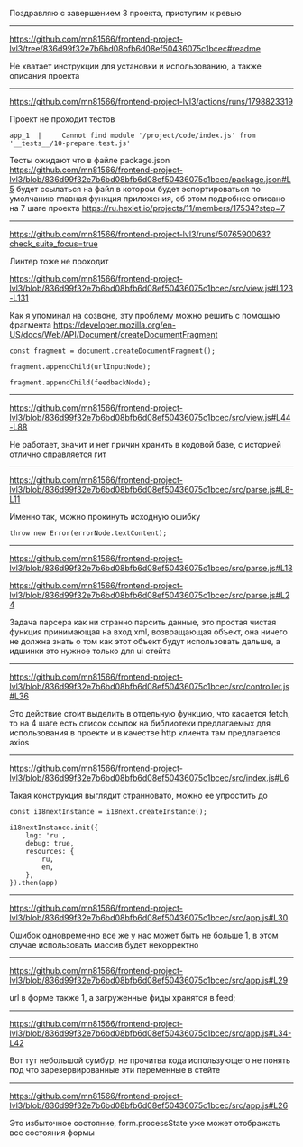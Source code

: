 Поздравляю с завершением 3 проекта, приступим к ревью

---

https://github.com/mn81566/frontend-project-lvl3/tree/836d99f32e7b6bd08bfb6d08ef50436075c1bcec#readme

Не хватает инструкции для установки и использованию, а также описания проекта

---

https://github.com/mn81566/frontend-project-lvl3/actions/runs/1798823319

Проект не проходит тестов

```
app_1  |     Cannot find module '/project/code/index.js' from '__tests__/10-prepare.test.js'
```

Тесты ожидают что в файле package.json https://github.com/mn81566/frontend-project-lvl3/blob/836d99f32e7b6bd08bfb6d08ef50436075c1bcec/package.json#L5 будет ссылаться на файл в котором будет эспортироваться по умолчанию главная функция приложения, об этом подробнее описано на 7 шаге проекта https://ru.hexlet.io/projects/11/members/17534?step=7

---

https://github.com/mn81566/frontend-project-lvl3/runs/5076590063?check_suite_focus=true

Линтер тоже не проходит

https://github.com/mn81566/frontend-project-lvl3/blob/836d99f32e7b6bd08bfb6d08ef50436075c1bcec/src/view.js#L123-L131

Как я упоминал на созвоне, эту проблему можно решить с помощью фрагмента https://developer.mozilla.org/en-US/docs/Web/API/Document/createDocumentFragment

```
const fragment = document.createDocumentFragment();

fragment.appendChild(urlInputNode);

fragment.appendChild(feedbackNode);
```

---

https://github.com/mn81566/frontend-project-lvl3/blob/836d99f32e7b6bd08bfb6d08ef50436075c1bcec/src/view.js#L44-L88

Не работает, значит и нет причин хранить в кодовой базе, с историей отлично справляется гит

---

https://github.com/mn81566/frontend-project-lvl3/blob/836d99f32e7b6bd08bfb6d08ef50436075c1bcec/src/parse.js#L8-L11

Именно так, можно прокинуть исходную ошибку

```
throw new Error(errorNode.textContent);
```

---

https://github.com/mn81566/frontend-project-lvl3/blob/836d99f32e7b6bd08bfb6d08ef50436075c1bcec/src/parse.js#L13

https://github.com/mn81566/frontend-project-lvl3/blob/836d99f32e7b6bd08bfb6d08ef50436075c1bcec/src/parse.js#L24

Задача парсера как ни странно парсить данные, это простая чистая функция принимающая на вход xml, возвращающая объект, она ничего не должна знать о том как этот объект будут использовать дальше, а идшинки это нужное только для ui стейта

---

https://github.com/mn81566/frontend-project-lvl3/blob/836d99f32e7b6bd08bfb6d08ef50436075c1bcec/src/controller.js#L36

Это действие стоит выделить в отдельную функцию, что касается fetch, то на 4 шаге есть список ссылок на библиотеки предлагаемых для использования в проекте и в качестве http клиента там предлагается axios

---

https://github.com/mn81566/frontend-project-lvl3/blob/836d99f32e7b6bd08bfb6d08ef50436075c1bcec/src/index.js#L6

Такая конструкция выглядит странновато, можно ее упростить до

```
const i18nextInstance = i18next.createInstance();

i18nextInstance.init({
    lng: 'ru',
    debug: true,
    resources: {
        ru,
        en,
    },
}).then(app)

```

---

https://github.com/mn81566/frontend-project-lvl3/blob/836d99f32e7b6bd08bfb6d08ef50436075c1bcec/src/app.js#L30

Ошибок одновременно все же у нас может быть не больше 1, в этом случае использовать массив будет некорректно

---

https://github.com/mn81566/frontend-project-lvl3/blob/836d99f32e7b6bd08bfb6d08ef50436075c1bcec/src/app.js#L29

url в форме также 1, а загруженные фиды хранятся в feed;

---

https://github.com/mn81566/frontend-project-lvl3/blob/836d99f32e7b6bd08bfb6d08ef50436075c1bcec/src/app.js#L34-L42

Вот тут небольшой сумбур, не прочитва кода использующего не понять под что зарезервированные эти переменные в стейте

---

https://github.com/mn81566/frontend-project-lvl3/blob/836d99f32e7b6bd08bfb6d08ef50436075c1bcec/src/app.js#L26

Это избыточное состояние, form.processState уже может отображать все состояния формы
